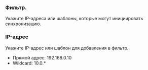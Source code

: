 ### Фильтр.
Укажите IP-адреса или шаблоны, которые могут инициировать синхронизацию.

### IP-адрес
Укажите IP-адрес или шаблон для добавления в фильтр.
- Прямой адрес: 192.168.0.10
- Wildcard: 10.0.*
